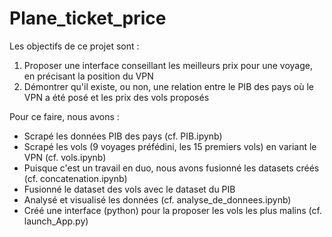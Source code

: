 # Plane_ticket_price

Les objectifs de ce projet sont :
1. Proposer une interface conseillant les meilleurs prix pour une voyage, en précisant la position du VPN
2. Démontrer qu'il existe, ou non, une relation entre le PIB des pays où le VPN a été posé et les prix des vols proposés

Pour ce faire, nous avons :
- Scrapé les données PIB des pays (cf. PIB.ipynb)
- Scrapé les vols (9 voyages préfédini, les 15 premiers vols) en variant le VPN (cf. vols.ipynb)
- Puisque c'est un travail en duo, nous avons fusionné les datasets créés (cf. concatenation.ipynb)
- Fusionné le dataset des vols avec le dataset du PIB
- Analysé et visualisé les données (cf. analyse_de_donnees.ipynb)
- Créé une interface (python) pour la proposer les vols les plus malins (cf. launch_App.py)
